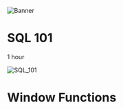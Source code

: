![Banner](https://github.com/AleMorales9011/ForgeWare/blob/912757a3619eb391442ee6c245fb9dd5210d952b/src/images/medium-shot-man-living-as-digital-nomad.jpg)
# SQL 101

1 hour

![SQL_101](https://github.com/AleMorales9011/ForgeWare/blob/912757a3619eb391442ee6c245fb9dd5210d952b/src/images/SQL_101.jpeg)
# Window Functions
